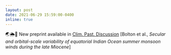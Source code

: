 ```yaml
---
layout: post
date: 2021-06-29 15:59:00-0400
inline: true
---
```



🌏🌦💨 New preprint available in [Clim. Past. Discussion](https://cp.copernicus.org/preprints/cp-2021-77/) [Bolton et al., _Secular and orbital-scale variability of equatorial Indian Ocean summer monsoon winds during the late Miocene_]
